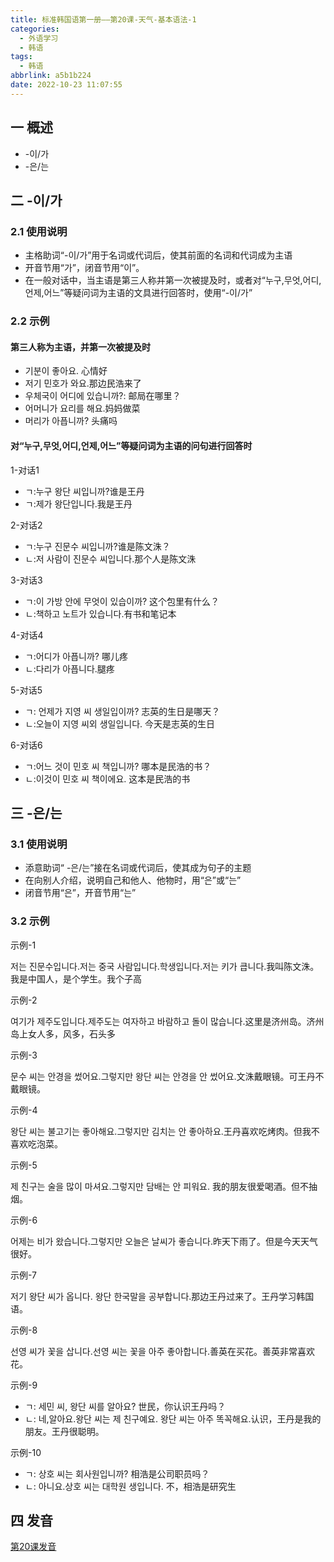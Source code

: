 ```yaml
---
title: 标准韩国语第一册——第20课-天气-基本语法-1
categories:
  - 外语学习
  - 韩语
tags:
  - 韩语
abbrlink: a5b1b224
date: 2022-10-23 11:07:55
---
```

## 一 概述

* -이/가
* -은/는

<!--more-->

## 二 -이/가

### 2.1 使用说明

* 主格助词“-이/가”用于名词或代词后，使其前面的名词和代词成为主语
* 开音节用“가”，闭音节用“이”。
* 在一般对话中，当主语是第三人称并第一次被提及时，或者对“누구,무엇,어디,언제,어느”等疑问词为主语的文具进行回答时，使用“-이/가”

### 2.2 示例

#### 第三人称为主语，并第一次被提及时

* 기분이 좋아요. 心情好
* 저기 민호가 와요.那边民浩来了
* 우체국이 어디에 있습니까?: 邮局在哪里？
* 어머니가 요리를 해요.妈妈做菜
* 머리가 아픕니까?  头痛吗

#### 对“누구,무엇,어디,언제,어느”等疑问词为主语的问句进行回答时

1-对话1

* ㄱ:누구 왕단 씨입니까?谁是王丹
* ㄱ:제가 왕단입니다.我是王丹

2-对话2

* ㄱ:누구 진문수 씨입니까?谁是陈文洙？
* ㄴ:저 사람이 진문수 씨입니다.那个人是陈文洙

3-对话3

* ㄱ:이 가방 안에 무엇이 있습이까? 这个包里有什么？
* ㄴ:책하고 노트가 있습니다.有书和笔记本

4-对话4

* ㄱ:어디가 아픕니까? 哪儿疼
* ㄴ:다리가 아픕니다.腿疼

5-对话5

* ㄱ: 언제가 지영 씨 생일입이까? 志英的生日是哪天？
* ㄴ:오늘이 지영 씨외 생일입니다. 今天是志英的生日

6-对话6

* ㄱ:어느 것이 민호 씨 책입니까?  哪本是民浩的书？
* ㄴ:이것이 민호 씨 책이에요.  这本是民浩的书

## 三 -은/는

### 3.1 使用说明

* 添意助词“ -은/는”接在名词或代词后，使其成为句子的主题
* 在向别人介绍，说明自己和他人、他物时，用“은”或“는”
* 闭音节用“은”，开音节用“는”

### 3.2 示例

示例-1

저는 진문수입니다.저는 중국 사람입니다.학생입니다.저는 키가 큽니다.我叫陈文洙。我是中国人，是个学生。我个子高

示例-2

여기가 제주도입니다.제주도는 여자하고 바람하고 돌이 많습니다.这里是济州岛。济州岛上女人多，风多，石头多

示例-3

문수 씨는 안경을 썼어요.그렇지만 왕단 씨는 안경을 안 썼어요.文洙戴眼镜。可王丹不戴眼镜。

示例-4

왕단 씨는 불고기는 좋아해요.그렇지만 김치는 안 좋아하요.王丹喜欢吃烤肉。但我不喜欢吃泡菜。

示例-5

제 친구는 술을 많이 마셔요.그렇지만 담배는 안 피워요. 我的朋友很爱喝酒。但不抽烟。

示例-6

어제는 비가 왔습니다.그렇지만 오늘은 날씨가 좋습니다.昨天下雨了。但是今天天气很好。

示例-7

저기 왕단 씨가 옵니다. 왕단 한국말을 공부합니다.那边王丹过来了。王丹学习韩国语。

示例-8

선영 씨가 꽃을 삽니다.선영 씨는 꽃을 아주 좋아합니다.善英在买花。善英非常喜欢花。

示例-9

* ㄱ: 세민 씨, 왕단 씨를 알아요? 世民，你认识王丹吗？
* ㄴ: 네,알아요.왕단 씨는 제 친구예요. 왕단 씨는 아주 똑꼭해요.认识，王丹是我的朋友。王丹很聪明。

示例-10

* ㄱ: 상호 씨는 회사원입니까? 相浩是公司职员吗？
* ㄴ: 아니요.상호 씨는 대학원 생입니다. 不，相浩是研究生


## 四 发音

[第20课发音][1]



[1]:https://biz.cli.im/test/FU485326?coding=H58jAT&biz=1&qrurl=http%3A%2F%2Fqr31.cn%2FH58jAT&gtype=2